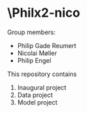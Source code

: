 # \Philx2-nico

Group members:
- Philip Gade Reumert   
- Nicolai Møller
- Philip Engel 

This repository contains  
1. Inaugural project
2. Data project
3. Model project

